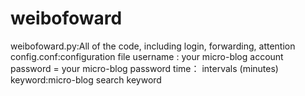 # weibofoward
weibofoward.py:All of the code, including login, forwarding, attention
</br>
config.conf:configuration file
            username : your micro-blog account
            password = your micro-blog password
            time： intervals (minutes)
            keyword:micro-blog search keyword
